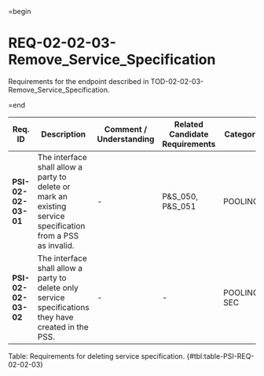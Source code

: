 =begin

# REQ-02-02-03-Remove_Service_Specification

Requirements for the endpoint described in TOD-02-02-03-Remove_Service_Specification.

=end

| Req. ID                        | Description                         | Comment / Understanding                  | Related Candidate Requirements | Category                       |
| ------------------------------ | ----------------------------------- | ---------------------------------------- | ------------------------------ | ------------------------------ |
| __PSI-02-02-03-01__ | The interface shall allow a party to delete or mark an existing service specification from a PSS as invalid. | -                       | P&S_050, P&S_051               | POOLING      |
| __PSI-02-02-03-02__ | The interface shall allow a party to delete only service specifications they have created in the PSS.        | -                       | -                              | POOLING, SEC |

Table: Requirements for deleting service specification. {#tbl:table-PSI-REQ-02-02-03}
